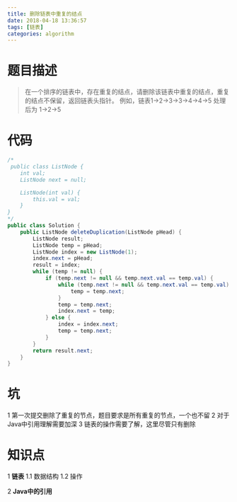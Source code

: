 ```yaml
---
title: 删除链表中重复的结点 
date: 2018-04-18 13:36:57
tags: [链表]
categories: algorithm
---
```

# 题目描述
> 在一个排序的链表中，存在重复的结点，请删除该链表中重复的结点，重复的结点不保留，返回链表头指针。 例如，链表1->2->3->3->4->4->5 处理后为 1->2->5

# 代码
<!--more-->
```java
/*
 public class ListNode {
    int val;
    ListNode next = null;

    ListNode(int val) {
        this.val = val;
    }
}
*/
public class Solution {
    public ListNode deleteDuplication(ListNode pHead) {
        ListNode result;
        ListNode temp = pHead;
        ListNode index = new ListNode(1);
        index.next = pHead;
        result = index;
        while (temp != null) {
            if (temp.next != null && temp.next.val == temp.val) {
                while (temp.next != null && temp.next.val == temp.val) {
                    temp = temp.next;
                }
                temp = temp.next;
                index.next = temp;
            } else {
                index = index.next;
                temp = temp.next;
            }
        }
        return result.next;
    }
}
```

# 坑 

1 第一次提交删除了重复的节点，题目要求是所有重复的节点，一个也不留
2 对于Java中引用理解需要加深
3 链表的操作需要了解，这里尽管只有删除

# 知识点
1 **链表**
1.1 数据结构
1.2 操作

2 **Java中的引用**
